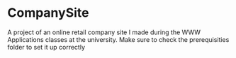 # CompanySite
A project of an online retail company site I made during the WWW Applications classes at the university. Make sure to check the prerequisities folder to set it up correctly 
